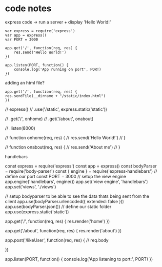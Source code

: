 # code notes

express code -> run a server + display 'Hello World!'

    var express = require('express')
    var app = express()
    var PORT = 3000

    app.get('/', function(req, res) {
        res.send('Hello World!')
    })

    app.listen(PORT, function() {
        console.log('App running on port', PORT)
    })

adding an html file?

    app.get('/', function(req, res) {
    res.sendFile(__dirname + "/static/index.html")
    })

// express()
// .use('/static', express.static('static'))

// .get('/', onhome)
// .get('/about', onabout)

// .listen(8000)

// function onhome(req, res) {
//     res.send('Hello World!')
// }

// function onabout(req, res) {
//     res.send('About me')
// }


handlebars


const express = require('express')
const app = express()
const bodyParser = require('body-parser')
const { engine } = require('express-handlebars')
// define our port
const PORT = 3000
// setup the view engine
app.engine('handlebars', engine())
app.set('view engine', 'handlebars')
app.set('views', './views')

// setup bodyparser to be able to see the data thats being sent from the client
app.use(bodyParser.urlencoded({ extended: false }))
app.use(bodyParser.json())
// define our static folder
app.use(express.static('static'))

app.get('/', function(req, res) {
    res.render('home')
})

app.get('/about', function(req, res) {
    res.render('about')
})

app.post('/likeUser', function(req, res) {
    // req.body
    
})

app.listen(PORT, function() {
    console.log('App listening to port:', PORT)
})

